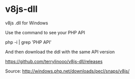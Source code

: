 # v8js-dll
v8js .dll for Windows

Use the command to see your PHP API

php -i | grep 'PHP API'

And then download the ddl with the same API version

https://github.com/terrylinooo/v8js-dll/releases

Source:
http://windows.php.net/downloads/pecl/snaps/v8js/
